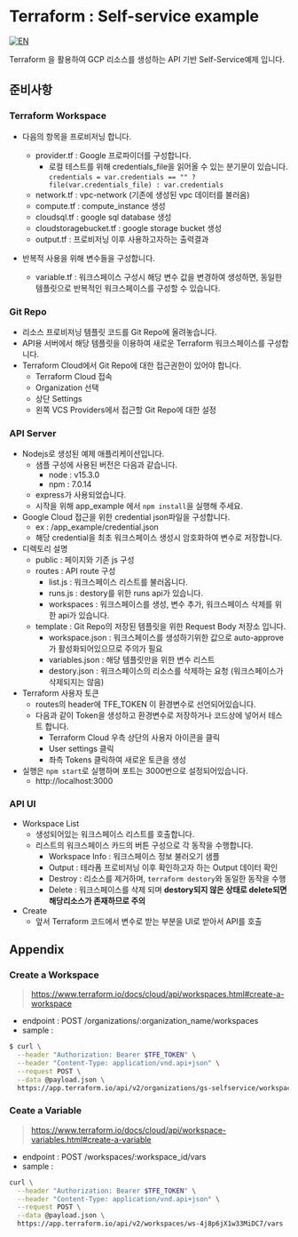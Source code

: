 # Terraform : Self-service example

[![EN](https://img.shields.io/badge/Localization-EN-brightgreen?style=flat)](https://github.com/Great-Stone/terraform-selfservice-app/blob/master/README_EN.md)

Terraform 을 활용하여 GCP 리소스를 생성하는 API 기반 Self-Service예제 입니다.


## 준비사항

### Terraform Workspace

- 다음의 항목을 프로비저닝 합니다.
    - provider.tf : Google 프로파이더를 구성합니다.
        - 로컬 테스트를 위해 credentials_file을 읽어올 수 있는 분기문이 있습니다.
            `credentials = var.credentials == "" ? file(var.credentials_file) : var.credentials`
    - network.tf : vpc-network (기존에 생성된 vpc 데이터를 불러옴)
    - compute.tf : compute_instance 생성
    - cloudsql.tf : google sql database 생성
    - cloudstoragebucket.tf : google storage bucket 생성
    - output.tf : 프로비저닝 이후 사용하고자하는 출력결과

- 반복적 사용을 위해 변수들을 구성합니다.
    - variable.tf : 워크스페이스 구성시 해당 변수 값을 변경하여 생성하면, 동일한 템플릿으로 반복적인 워크스페이스를 구성할 수 있습니다.

### Git Repo
- 리소스 프로비저닝 템플릿 코드를 Git Repo에 올려놓습니다.
- API용 서버에서 해당 템플릿을 이용하여 새로운 Terraform 워크스페이스를 구성합니다.
- Terraform Cloud에서 Git Repo에 대한 접근권한이 있어야 합니다.
    - Terraform Cloud 접속
    - Organization 선택
    - 상단 Settings
    - 왼쪽 VCS Providers에서 접근할 Git Repo에 대한 설정

### API Server
- Nodejs로 생성된 예제 애플리케이션입니다.
    - 샘플 구성에 사용된 버전은 다음과 같습니다.
        - node : v15.3.0
        - npm : 7.0.14
    - express가 사용되었습니다.
    - 시작을 위해 app_example 에서 `npm install`을 실행해 주세요.
- Google Cloud 접근을 위한 credential json파일을 구성합니다.
    - ex : /app_example/credential.json
    - 해당 credential을 최초 워크스페이스 생성시 암호화하여 변수로 저장합니다.
- 디렉토리 설명
    - public : 페이지와 기존 js 구성
    - routes : API route 구성
        - list.js : 워크스페이스 리스트를 불러옵니다.
        - runs.js : destory를 위한 runs api가 있습니다.
        - workspaces : 워크스페이스를 생성, 변수 추가, 워크스페이스 삭제를 위한 api가 있습니다.
    - template : Git Repo의 저장된 템플릿을 위한 Request Body 저장소 입니다.
        - workspace.json : 워크스페이스를 생성하기위한 값으로 auto-approve가 활성화되어있으므로 주의가 필요
        - variables.json : 해당 템플릿만을 위한 변수 리스트
        - destory.json : 워크스페이스의 리소스를 삭제하는 요청 (워크스페이스가 삭제되지는 않음)
- Terraform 사용자 토큰
    - routes의 header에 TFE_TOKEN 이 환경변수로 선언되어있습니다.
    - 다음과 같이 Token을 생성하고 환경변수로 저장하거나 코드상에 넣어서 테스트 합니다.
        - Terraform Cloud 우측 상단의 사용자 아이콘을 클릭
        - User settings 클릭
        - 좌측 Tokens 클릭하여 새로운 토큰을 생성
- 실행은 `npm start`로 실행하며 포트는 3000번으로 설정되어있습니다.
    - http://localhost:3000

### API UI
- Workspace List
    - 생성되어있는 워크스페이스 리스트를 호출합니다.
    - 리스트의 워크스페이스 카드의 버튼 구성으로 각 동작을 수행합니다.
        - Workspace Info : 워크스페이스 정보 불러오기 샘플
        - Output : 테라폼 프로비저닝 이후 확인하고자 하는 Output 데이터 확인
        - Destroy : 리소스를 제거하며, `terraform destory`와 동일한 동작을 수행
        - Delete : 워크스페이스를 삭제 되며 **destory되지 않은 상태로 delete되면 해당리소스가 존재하므로 주의**
- Create
    - 앞서 Terraform 코드에서 변수로 받는 부분을 UI로 받아서 API를 호출


## Appendix
### Create a Workspace
> https://www.terraform.io/docs/cloud/api/workspaces.html#create-a-workspace

- endpoint : POST /organizations/:organization_name/workspaces
- sample :
```bash
$ curl \
  --header "Authorization: Bearer $TFE_TOKEN" \
  --header "Content-Type: application/vnd.api+json" \
  --request POST \
  --data @payload.json \
  https://app.terraform.io/api/v2/organizations/gs-selfservice/workspaces
```

### Ceate a Variable
> https://www.terraform.io/docs/cloud/api/workspace-variables.html#create-a-variable

- endpoint : POST /workspaces/:workspace_id/vars
- sample :
```bash
curl \
  --header "Authorization: Bearer $TFE_TOKEN" \
  --header "Content-Type: application/vnd.api+json" \
  --request POST \
  --data @payload.json \
  https://app.terraform.io/api/v2/workspaces/ws-4j8p6jX1w33MiDC7/vars
```

